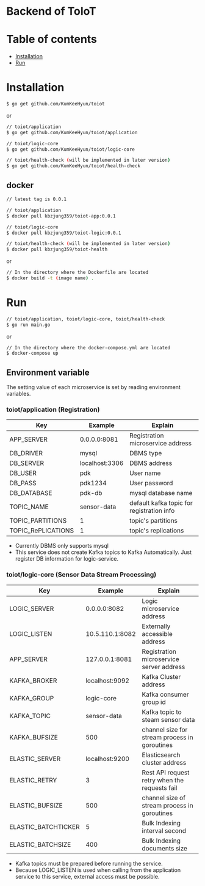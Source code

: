 # Backend of ToIoT

# Table of contents
- [Installation](#Installation)
- [Run](#Run)

# Installation
```bash
$ go get github.com/KumKeeHyun/toiot
```
or
```bash
// toiot/application
$ go get github.com/KumKeeHyun/toiot/application

// toiot/logic-core
$ go get github.com/KumKeeHyun/toiot/logic-core

// toiot/health-check (will be implemented in later version)
$ go get github.com/KumKeeHyun/toiot/health-check
```

## docker
```bash
// latest tag is 0.0.1

// toiot/application
$ docker pull kbzjung359/toiot-app:0.0.1

// toiot/logic-core
$ docker pull kbzjung359/toiot-logic:0.0.1

// toiot/health-check (will be implemented in later version)
$ docker pull kbzjung359/toiot-health
```

or

```bash
// In the directory where the Dockerfile are located
$ docker build -t (image name) .
```

# Run
```bash
// toiot/application, toiot/logic-core, toiot/health-check
$ go run main.go
```

or
```bash
// In the directory where the docker-compose.yml are located
$ docker-compose up
```


## Environment variable
The setting value of each microservice is set by reading environment variables.
### toiot/application (Registration)
|Key|Example|Explain|
|------|------|------|
|APP_SERVER|0.0.0.0:8081|Registration microservice address|
|DB_DRIVER|mysql|DBMS type|
|DB_SERVER|localhost:3306|DBMS address|
|DB_USER|pdk|User name|
|DB_PASS|pdk1234|User password|
|DB_DATABASE|pdk-db|mysql database name|
|TOPIC_NAME|sensor-data|default kafka topic for registration info|
|TOPIC_PARTITIONS|1|topic's partitions|
|TOPIC_RePLICATIONS|1|topic's replications|

- Currently DBMS only supports mysql
- This service does not create Kafka topics to Kafka Automatically. Just register DB information for logic-service.

### toiot/logic-core (Sensor Data Stream Processing)
|Key|Example|Explain|
|------|------|------|
|LOGIC_SERVER|0.0.0.0:8082|Logic microservice address|
|LOGIC_LISTEN|10.5.110.1:8082|Externally accessible address|
|APP_SERVER|127.0.0.1:8081|Registration microservice server address|
|KAFKA_BROKER|localhost:9092|Kafka Cluster address|
|KAFKA_GROUP|logic-core|Kafka consumer group id|
|KAFKA_TOPIC|sensor-data|Kafka topic to steam sensor data|
|KAFKA_BUFSIZE|500|channel size for stream process in goroutines|
|ELASTIC_SERVER|localhost:9200|Elasticsearch cluster address|
|ELASTIC_RETRY|3|Rest API request retry when the requests fail|
|ELASTIC_BUFSIZE|500|channel size of stream process in goroutines|
|ELASTIC_BATCHTICKER|5|Bulk Indexing interval second|
|ELASTIC_BATCHSIZE|400|Bulk Indexing documents size|

- Kafka topics must be prepared before running the service.
- Because LOGIC_LISTEN is used when calling from the application service to this service, external access must be possible.